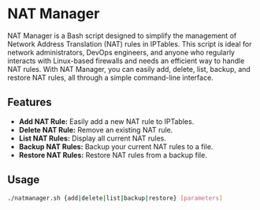 # NAT Manager

NAT Manager is a Bash script designed to simplify the management of Network Address Translation (NAT) rules in IPTables.
This script is ideal for network administrators, DevOps engineers, and anyone who regularly interacts with Linux-based
firewalls and needs an efficient way to handle NAT rules. With NAT Manager, you can easily add, delete, list, backup,
and restore NAT rules, all through a simple command-line interface.

## Features

- **Add NAT Rule:** Easily add a new NAT rule to IPTables.
- **Delete NAT Rule:** Remove an existing NAT rule.
- **List NAT Rules:** Display all current NAT rules.
- **Backup NAT Rules:** Backup your current NAT rules to a file.
- **Restore NAT Rules:** Restore NAT rules from a backup file.

## Usage

```bash
./natmanager.sh {add|delete|list|backup|restore} [parameters]
